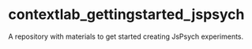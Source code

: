 # contextlab_gettingstarted_jspsych
 A repository with materials to get started creating JsPsych experiments.
